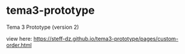 # tema3-prototype
Tema 3 Prototype (version 2)

view here: https://steff-dz.github.io/tema3-prototype/pages/custom-order.html

